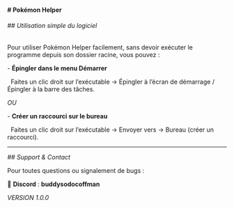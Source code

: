 #### **# Pokémon Helper**



###### *## Utilisation simple du logiciel*



Pour utiliser Pokémon Helper facilement, sans devoir exécuter le programme depuis son dossier racine, vous pouvez :



\- **Épingler dans le menu Démarrer**

  Faites un clic droit sur l’exécutable → Épingler à l’écran de démarrage / Épingler à la barre des tâches.



*OU*



\- **Créer un raccourci sur le bureau**

  Faites un clic droit sur l’exécutable → Envoyer vers → Bureau (créer un raccourci).



---



*## Support \& Contact*



Pour toutes questions ou signalement de bugs :

📢 **Discord** : **buddysodocoffman**



*VERSION 1.0.0*


